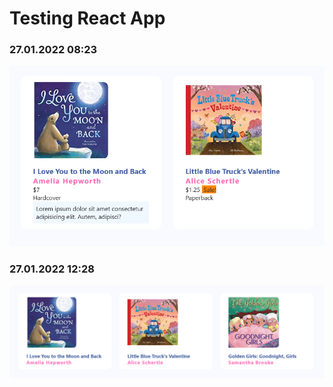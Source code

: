 # Testing React App

### 27.01.2022 08:23

![Screenshot 2022-01-27 at 08-00-56 React App](./public/Screenshot2.png)

### 27.01.2022 12:28

![Screenshot 2022-01-27 at 12-27-49 React App](./public/Screenshot3.png)
